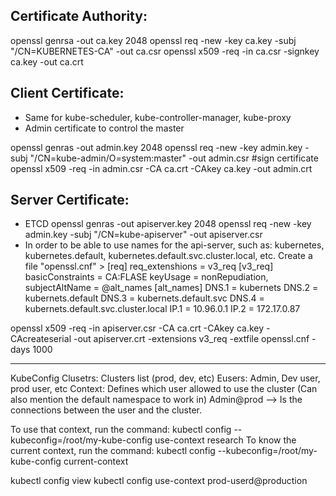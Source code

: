 
Certificate Authority:
----------------------
openssl genrsa -out ca.key 2048
openssl req -new -key ca.key -subj "/CN=KUBERNETES-CA" -out ca.csr
openssl x509 -req -in ca.csr -signkey ca.key -out ca.crt


Client Certificate:
-------------------
* Same for kube-scheduler, kube-controller-manager, kube-proxy
* Admin certificate to control the master

openssl genras -out admin.key 2048
openssl req -new -key admin.key -subj "/CN=kube-admin/O=system:master" -out admin.csr
#sign certificate
openssl x509 -req -in admin.csr -CA ca.crt -CAkey ca.key -out admin.crt

Server Certificate:
-------------------
* ETCD
openssl genras -out apiserver.key 2048
openssl req -new -key admin.key -subj "/CN=kube-apiserver" -out apiserver.csr
* In order to be able to use names for the api-server, such as: kubernetes, kubernetes.default, kubernetes.default.svc.cluster.local, etc.
Create a file "openssl.cnf" >
[req]
req_extenshions = v3_req
[v3_req]
basicConstraints = CA:FLASE
keyUsage = nonRepudiation,
subjectAltName = @alt_names
[alt_names]
DNS.1 = kubernets
DNS.2 = kubernets.default
DNS.3 = kubernets.default.svc
DNS.4 = kubernets.default.svc.cluster.local
IP.1 = 10.96.0.1
IP.2 = 172.17.0.87
>>>>
openssl x509 -req -in apiserver.csr -CA ca.crt -CAkey ca.key -CAcreateserial -out apiserver.crt -extensions v3_req -extfile openssl.cnf -days 1000

-----------------------
KubeConfig
Clusetrs: Clusters list (prod, dev, etc)
Eusers: Admin, Dev user, prod user, etc
Context: Defines which user allowed to use the cluster
(Can also mention the default namespace to work in)
Admin@prod --> Is the connections between the user and the cluster.

To use that context, run the command: kubectl config --kubeconfig=/root/my-kube-config use-context research
To know the current context, run the command: kubectl config --kubeconfig=/root/my-kube-config current-context

kubectl config view
kubectl config use-context prod-userd@production